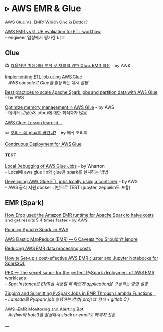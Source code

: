 # ▹ AWS EMR & Glue

[AWS Glue Vs. EMR: Which One is Better?](https://www.knowledgenile.com/blogs/aws-glue-vs-emr/)

[AWS EMR vs GLUE evaluation for ETL workflow](https://www.linkedin.com/pulse/aws-emr-vs-glue-evaluation-etl-workflow-data-rajat-kumar)\
&#x20; \- engineer 입장에서 평가한 비교&#x20;

## Glue

📺 [효율적인 빅데이터 분석 및 처리를 위한 Glue, EMR 활용](https://www.youtube.com/watch?v=aavblrrk4Fo) - by AWS

[Implementing ETL job using AWS Glue](https://techmagie.wordpress.com/2019/07/29/implementing-etl-job-using-aws-glue/)\
&#x20; \-  _AWS console로 Glue를 활용하는 예시 설명_

[Best practices to scale Apache Spark jobs and partition data with AWS Glue](https://aws.amazon.com/ko/blogs/big-data/best-practices-to-scale-apache-spark-jobs-and-partition-data-with-aws-glue/) - by AWS

[Optimize memory management in AWS Glue](https://aws.amazon.com/blogs/big-data/optimize-memory-management-in-aws-glue/) - by AWS\
&#x20; \-  데이터 로딩(s3, jdbc)에 대한 최적화가 많음&#x20;

[AWS Glue: Lesson learned…](https://medium.com/@techatcore/aws-glue-lesson-learned-437d73f3e988)

📊 [우리는 왜 glue를 버렸나?](https://www.slideshare.net/Thomas\_Hyun\_Park/20200206-glue) - by 메쉬 코리아

[Continuous Deployment for AWS Glue](https://bravenewgeek.com/continuous-deployment-for-aws-glue/)

#### TEST

[Local Debugging of AWS Glue Jobs](https://support.wharton.upenn.edu/help/glue-debugging) - by Wharton\
&#x20; \- Local에 aws glue lib와 glue용 spark를 설치하는 방법

[Developing AWS Glue ETL jobs locally using a container](https://aws.amazon.com/blogs/big-data/developing-aws-glue-etl-jobs-locally-using-a-container/) - by AWS\
&#x20; \- AWS 공식 지원 docker 기반으로 TEST (jupyter, zeppelin도 포함)&#x20;

## EMR (Spark)

[How Drop used the Amazon EMR runtime for Apache Spark to halve costs and get results 5.4 times faster](https://aws.amazon.com/blogs/big-data/how-drop-used-the-amazon-emr-runtime-for-apache-spark-to-halve-costs-and-get-results-5-4-times-faster/) - by AWS

[Running Apache Spark on AWS](https://medium.com/acast-tech/running-apache-spark-on-aws-81a5f766d3a6)

[AWS Elastic MapReduce (EMR) — 6 Caveats You Shouldn’t Ignore](https://towardsdatascience.com/aws-elastic-mapreduce-emr-6-caveats-you-shouldnt-ignore-7a3e260e19c1)

[Reducing AWS EMR data processing costs](https://medium.com/teads-engineering/reducing-aws-emr-data-processing-costs-7c12a8df6f2a)

[How to Set-up a cost-effective AWS EMR cluster and Jupyter Notebooks for SparkSQL](https://medium.com/@andcy7/how-to-set-up-a-cost-effective-aws-emr-cluster-and-jupyter-notebooks-for-sparksql-552360ffd4bc)

[PEX — The secret sauce for the perfect PySpark deployment of AWS EMR workloads](https://towardsdatascience.com/pex-the-secret-sauce-for-the-perfect-pyspark-deployment-of-aws-emr-workloads-9aef0d8fa3a5)\
&#x20; \-  _Spot Instance로 EMR을 사용할 때 빠르게 application을 구성하는 방법 설명_

[Zipping and Submitting PySpark Jobs in EMR Through Lambda Functions](https://towardsdatascience.com/zipping-and-submitting-pyspark-jobs-in-emr-through-lambda-functions-46a58a496d9e)__\
&#x20; _-  Lambda로 Pyspark job 실행하는 방법( project 형식 + gitlab CI)_

[AWS -EMR Monitoring and Alerting Bot](https://medium.com/swlh/aws-emr-monitoring-and-alerting-bot-20db4b9662)\
&#x20; \-  _Airflow와 boto3를 활용해서 slack or email로 메세지 전송_

__

